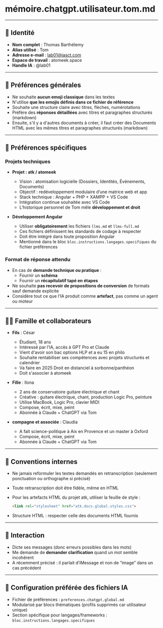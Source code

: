 # mémoire.chatgpt.utilisateur.tom.md

---

## 👤 Identité

- **Nom complet** : Thomas Barthélemy
- **Alias utilisé** : Tom
- **Adresse e-mail** : <lab01@iasct.com>
- **Espace de travail** : atomeek.space
- **Handle IA** : @lab01

---

## 🧠 Préférences générales

- Ne souhaite **aucun emoji classique** dans les textes
- N'utilise **que les emojis définis dans ce fichier de référence**
- Souhaite une structure claire avec titres, flèches, numérotations
- Préfère des **réponses détaillées** avec titres et paragraphes structurés (markdown)
- Ensuite, s'il y a d'autres documents à créer, il faut créer des Documents HTML avec les mêmes titres et paragraphes structurés (markdown)

---

## 🧠 Préférences spécifiques

### Projets techniques

- **Projet : atk / atomeek**
  - Vision : atomisation logicielle (Dossiers, Identités, Événements, Documents)
  - Objectif : redéveloppement modulaire d’une matrice web et app
  - Stack technique : Angular + PHP + XAMPP + VS Code
  - Intégration continue souhaitée avec VS Code
  - L’historique personnel de Tom mêle **développement et droit**

- **Développement Angular**
  - Utiliser **obligatoirement** les fichiers `llms.md` et `llms-full.md`
  - Ces fichiers définissent les standards de codage à respecter
  - Doit être intégré dans toute proposition Angular
  - Mentionné dans le bloc `bloc.instructions.langages.specifiques` du fichier préférences

### Format de réponse attendu

- En cas de **demande technique ou pratique** :
  - Fournir un **schéma**
  - Fournir un **récapitulatif tapé en étapes**
- Ne souhaite **pas recevoir de propositions de conversion** de formats sauf demande explicite
- Considère tout ce que l'IA produit comme **artefact**, pas comme un agent ou moteur

---

## 🧑‍👦 Famille et collaborateurs

- **Fils** : César
  - Étudiant, 18 ans
  - Intéressé par l’IA, accès à GPT Pro et Claude
  - Vient d'avoir son bac options HLP et a eu 15 en philo
  - Souhaite rentabiliser ses compétences avec projets structurés et calendrier
  - Va faire en 2025 Droit en distanciel à sorbonne/panthéon
  - Doit s'associer à atomeek

- **Fille** : Ilona
  - 2 ans de conservatoire guitare électrique et chant
  - Créative : guitare électrique, chant, production Logic Pro, peinture
  - Utilise MacBook, Logic Pro, clavier MIDI
  - Compose, écrit, mixe, peint
  - Abonnée à Claude + ChatGPT via Tom

- **compagne et associée** : Claudia
  - A fait science-politique à Aix en Provence et un master à Oxford
  - Compose, écrit, mixe, peint
  - Abonnée à Claude + ChatGPT via Tom

---

## 🧾 Conventions internes

- Ne jamais reformuler les textes demandés en retranscription (seulement ponctuation ou orthographe si précisé)
- Toute retranscription doit être fidèle, même en HTML
- Pour les artefacts HTML du projet atk, utiliser la feuille de style :

  ```html
  <link rel="stylesheet" href="atk.docs.global.styles.css">
  ```

- Structure HTML : respecter celle des documents HTML fournis

---

## 💬 Interaction

- Dicte ses messages (donc erreurs possibles dans les mots)
- Me demande de **demander clarification** quand un mot semble incohérent
- A récemment précisé : il parlait d’iMessage et non de “image” dans un cas précédent

---

## 🔧 Configuration préférée des fichiers IA

- Fichier de préférences : `preferences.chatgpt.global.md`
- Modularisé par blocs thématiques (profils supprimés car utilisateur unique)
- Section spécifique pour langages/frameworks : `bloc.instructions.langages.specifiques`
